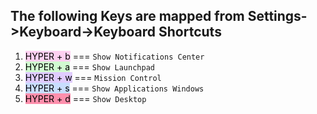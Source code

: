
## The following Keys are mapped from Settings->Keyboard->Keyboard Shortcuts

1. <mark style="background: #FFB8EBA6;"> HYPER + b</mark>  === `Show Notifications Center` 
2. <mark style="background: #BBFABBA6;">HYPER + a</mark>  === `Show Launchpad`
3. <mark style="background: #D2B3FFA6;">HYPER + w</mark> ===  `Mission Control`
4. <mark style="background: #ADCCFFA6;">HYPER + s</mark> === `Show Applications Windows`
5. <mark style="background: #FF5582A6;">HYPER + d</mark> ===  `Show Desktop`

